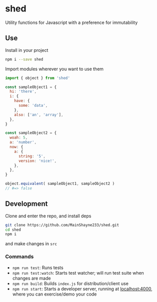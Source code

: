 # shed

Utility functions for Javascript with a preference for immutability

## Use
Install in your project
```bash
npm i --save shed
```

Import modules wherever you want to use them
```javascript
import { object } from 'shed'

const sampleObject1 = {
  hi: 'there',
  i: {
    have: {
      some: 'data',
    },
    also: ['an', 'array'],
  },
}

const sampleObject2 = {
  woah: 5,
  a: 'number',
  now: {
    a: {
      string: '5',
      version: 'nice!',
    },
  },
}

object.equivalent( sampleObject1, sampleObject2 )
// #=> false
```

## Development
Clone and enter the repo, and install deps
```bash
git clone https://github.com/MainShayne233/shed.git
cd shed
npm i
```
and make changes in `src`

### Commands
- `npm run test`: Runs tests
- `npm run test:watch`: Starts test watcher; will run test suite when changes are made
- `npm run build`: Builds `index.js` for distribution/client use
- `npm run start`: Starts a developer server, running at [localhost:4000](http://localhost:4000), where you can exercise/demo your code
